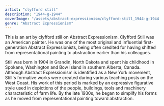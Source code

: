 ```yaml
---
artist: "clyfford still"
description: "1944-g-1944"
coverImage: "/assets/abstract-expressionism/clyfford-still_1944-g-1944.jpg"
genre: "Abstract Expressionism"
---
```

This is an art by clyfford still on Abstract Expressionism. Clyfford Still was an American painter. He was one of the most original and influential first-generation Abstract Expressionists, being often credited for having shifted from representational painting to abstraction earlier than his colleagues.

Still was born in 1904 in Grandin, North Dakota and spent his childhood in Spokane, Washington and Bow Island in southern Alberta, Canada. Although Abstract Expressionism is identified as a New York movement, Still's formative works were created during various teaching posts on the West Coast. His work of this period is marked by an expressive figurative style used in depictions of the people, buildings, tools and machinery characteristic of farm life. By the late 1930s, he began to simplify his forms as he moved from representational painting toward abstraction.

